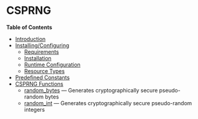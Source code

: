 CSPRNG
======

**Table of Contents**

-   [Introduction](/intro/csprng.html)
-   [Installing/Configuring](/csprng/setup.html)
    -   [Requirements](/csprng/setup.html#Requirements)
    -   [Installation](/csprng/setup.html#Installation)
    -   [Runtime
        Configuration](/csprng/setup.html#Runtime%20Configuration)
    -   [Resource Types](/csprng/setup.html#Resource%20Types)
-   [Predefined Constants](/csprng/constants.html)
-   [CSPRNG Functions](/ref/csprng.html)
    -   [random\_bytes](/ref/csprng.html#random_bytes) — Generates
        cryptographically secure pseudo-random bytes
    -   [random\_int](/ref/csprng.html#random_int) — Generates
        cryptographically secure pseudo-random integers
